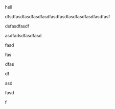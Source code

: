 hell

dfsdfasdfasdfasdfasdfasdfasdfasdfasdfasdfasdfasf

dsfasdfasdf

asdfadsdfasdfasd

fasd

fas

dfas

df

asd

fasd

f